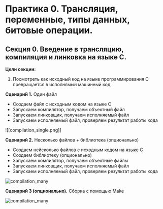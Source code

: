 # Практика 0. Трансляция, переменные, типы данных, битовые операции.

## Cекция 0. Введение в трансляцию, компиляция и линковка на языке C.

**Цели секции:** 

1. Посмотреть как исходный код на языке программирования C превращается в исполнямый машинный код

**Сценарий 1.** Один файл
- Создаем файл с исходным кодом на языке C
- Запускаем компилятор, получаем объектный файл
- Запускаем линковщик, получаем исполняемый файл
- Запускаем исполняемый файл, проверяем результат работы кода

![[compilation_single.png]]


**Сценарий 2.** Несколько файлов + библиотека (опционально)
- Создаем нейсколько файлов с исходным кодом на языке C
- Создаем библиотеку (опционально)
- Запускаем компилятор, получаем объектные файлы
- Запускаем линковщик, получаем исполняемый файл
- Запускаем исполняемый файл, проверяем результат работы кода

![compilation_many](./images/compilation_many.png)


**Сценарий 3 (опционально).** Сборка с помощью Make

![compilation_many](./images/compilation_make.png)

